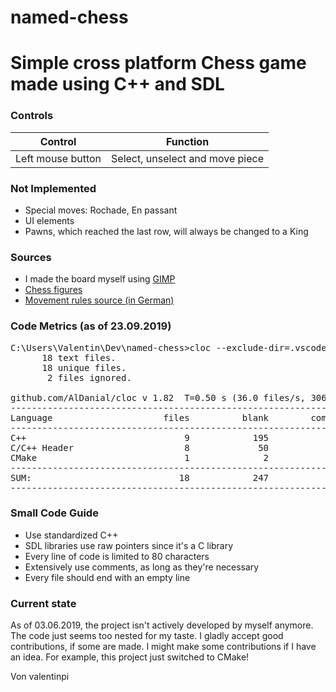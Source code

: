 # named-chess

# Simple cross platform Chess game made using C++ and SDL

<h3>Controls</h3>

| Control           | Function                        |
| ----------------- | ------------------------------- |
| Left mouse button | Select, unselect and move piece |

<h3>Not Implemented</h3>

- Special moves: Rochade, En passant
- UI elements
- Pawns, which reached the last row, will always be changed to a King 

<h3>Sources</h3>

- I made the board myself using [GIMP](https://www.gimp.org/)  
- [Chess figures](https://opengameart.org/content/colorful-chess-pieces)  
- [Movement rules source (in German)](https://www.brettspielnetz.de/spielregeln/schach.php)

<h3>Code Metrics (as of 23.09.2019)</h3>

<pre>
C:\Users\Valentin\Dev\named-chess>cloc --exclude-dir=.vscode,bin,misc,res,README.md .
      18 text files.
      18 unique files.
       2 files ignored.

github.com/AlDanial/cloc v 1.82  T=0.50 s (36.0 files/s, 3060.0 lines/s)
-------------------------------------------------------------------------------
Language                     files          blank        comment           code
-------------------------------------------------------------------------------
C++                              9            195             32            982
C/C++ Header                     8             50             25            223
CMake                            1              2              6             15
-------------------------------------------------------------------------------
SUM:                            18            247             63           1220
-------------------------------------------------------------------------------
</pre>

<h3>Small Code Guide</h3>

- Use standardized C++
- SDL libraries use raw pointers since it's a C library
- Every line of code is limited to 80 characters
- Extensively use comments, as long as they're necessary
- Every file should end with an empty line

<h3>Current state</h1>

As of 03.06.2019, the project isn't actively developed by myself anymore. The code just seems too nested for my taste. I gladly accept good contributions, if some are made. I might make some contributions if I have an idea. For example, this project just switched to CMake!

Von valentinpi
